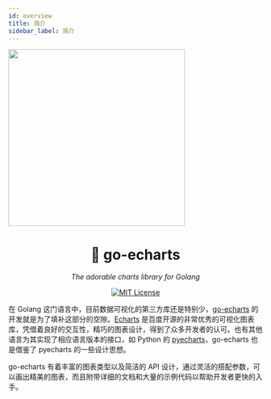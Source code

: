 ```yaml
---
id: overview
title: 简介
sidebar_label: 简介
---
```


<img align="center" height="350px" weight="350px" src="https://user-images.githubusercontent.com/19553554/52387794-8680f400-2ac6-11e9-8f5e-cf7821f09a03.png"/>

<h1 align="center">🎨 go-echarts</h1>
<p align="center">
    <em>The adorable charts library for Golang</em>
</p>
<p align="center">
    <a href="https://opensource.org/licenses/MIT">
        <img src="https://img.shields.io/badge/License-MIT-brightgreen.svg" alt="MIT License">
    </a>
</p>

在 Golang 这门语言中，目前数据可视化的第三方库还是特别少，[go-echarts]() 的开发就是为了填补这部分的空隙。[Echarts]() 是百度开源的非常优秀的可视化图表库，凭借着良好的交互性，精巧的图表设计，得到了众多开发者的认可。也有其他语言为其实现了相应语言版本的接口，如 Python 的 [pyecharts]()，go-echarts 也是借鉴了 pyecharts 的一些设计思想。

go-echarts 有着丰富的图表类型以及简洁的 API 设计，通过灵活的搭配参数，可以画出精美的图表，而且附带详细的文档和大量的示例代码以帮助开发者更快的入手。